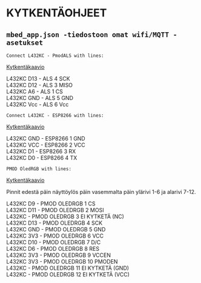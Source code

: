 # KYTKENTÄOHJEET

## ``` mbed_app.json -tiedostoon omat wifi/MQTT -asetukset ```

``` Connect L432KC - PmodALS with lines: ```

[Kytkentäkaavio](https://digilent.com/reference/pmod/pmodals/start)

L432KC D13 - ALS 4 SCK   
L432KC D12 - ALS 3 MISO  
L432KC A6  - ALS 1 CS  
L432KC GND - ALS 5 GND               
L432KC Vcc - ALS 6 Vcc

``` Connect L432KC - ESP8266 with lines: ```

[Kytkentäkaavio](https://www.tme.com/Document/9142f73717083c9f098432c2e25cca2d/MOD-WIFI-ESP8266.pdf)

L432KC GND - ESP8266 1 GND  
L432KC VCC - ESP8266 2 VCC  
L432KC D1  - ESP8266 3 RX   
L432KC D0  - ESP8266 4 TX   

``` PMOD OledRGB with lines: ```

[Kytkentäkaavio](https://digilent.com/reference/pmod/pmodoledrgb/start)

Pinnit edestä päin näyttöylös päin vasemmalta päin ylärivi 1-6 ja alarivi 7-12. 

L432KC D9   - PMOD OLEDRGB 1  CS  
L432KC D11  - PMOD OLEDRGB 2  MOSI  
L432KC      - PMOD OLEDRGB 3  EI KYTKETÄ (NC)  
L432KC D13  - PMOD OLEDRGB 4  SCK  
L432KC GND  - PMOD OLEDRGB 5  GND  
L432KC 3V3  - PMOD OLEDRGB 6  VCC  
L432KC D10  - PMOD OLEDRGB 7  D/C  
L432KC D6   - PMOD OLEDRGB 8  RES  
L432KC 3V3  - PMOD OLEDRGB 9  VCCEN  
L432KC 3V3  - PMOD OLEDRGB 10 PMODEN  
L432KC      - PMOD OLEDRGB 11 EI KYTKETÄ (GND)  
L432KC      - PMOD OLEDRGB 12 EI KYTKETÄ (VCC)   
